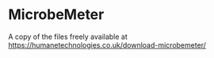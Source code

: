 # MicrobeMeter
A copy of the files freely available at https://humanetechnologies.co.uk/download-microbemeter/
